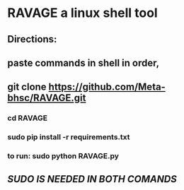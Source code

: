 # RAVAGE a linux shell tool

## Directions:
## paste commands in shell in order,

## git clone https://github.com/Meta-bhsc/RAVAGE.git

### cd RAVAGE

### sudo pip install -r requirements.txt

### to run: sudo python RAVAGE.py

## *SUDO IS NEEDED IN BOTH COMANDS*
